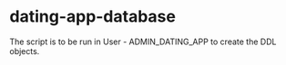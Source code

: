 # dating-app-database
The script is to be run in User - ADMIN_DATING_APP to create the DDL objects.

